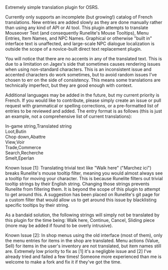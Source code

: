 Extremely simple translation plugin for OSRS.

Currently only supports an incomplete (but growing!) catalog of French translations. New entries are added slowly as they are done manually rather than using any kind of API or AI tool. This plugin attempts to translate Mouseover Text (and consequently Runelite's Mouse Tooltips), Menu Entries, Item Names, and NPC Names. Graphical or otherwise "built in" interface text is unaffected, and large-scale NPC dialogue localization is outside the scope of a novice-built direct text replacement plugin.

You will notice that there are no accents in any of the translated text. This is due to a limitation on Jagex's side that sometimes causes rendering issues when using non-standard characters. This is an inconsistent issue and accented characters do work sometimes, but to avoid random issues I've chosen to err on the side of consistency. This means some translations are technically imperfect, but they are good enough with context.

Additional languages may be added in the future, but my current priority is French. If you would like to contribute, please simply create an issue or pull request with grammatical or spelling corrections, or a pre-formatted list of entries to be reviewed and added. The entry format is as follows (this is just an example, not a comprehensive list of current translations):

In-game string,Translated string<br>
Loot,Butin<br>
Chop down,Abattre<br>
View,Voir<br>
Trade,Commerce<br>
Search,Recherche<br>
Smelt,Eperlan

Known Issue [1]: Translating trivial text like "Walk here" ("Marchez ici") breaks Runelite's mouse tooltip filter, meaning you would almost always see a tooltip for moving your character. This is because Runelite filters out trivial tooltip strings by their English string. Changing those strings prevents Runelite from filtering them. It is beyond the scope of this plugin to attempt to get around this. A suggestion has been placed on Runelite's git page for a custom filter that would allow us to get around this issue by blacklisting specific tooltips by their string.

As a bandaid solution, the following strings will simply not be translated by this plugin for the time being: Walk here, Continue, Cancel, Sliding piece (more may be added if found to be overly intrusive).

Known Issue [2]: In shop menus using the old interface (most of them), only the menu entries for items in the shop are translated. Menu actions (Value, Sell) for items in the user's inventory are not translated, but item names still are. Extremely low priority to fix as [1] it's a negligble issue and [2] I've already tried and failed a few times! Someone more experienced than me is welcome to make a fork and fix it if they've got the time.

